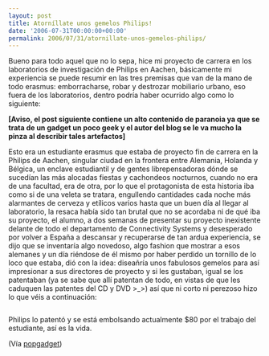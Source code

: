 ```yaml
---
layout: post
title: Atorníllate unos gemelos Philips!
date: '2006-07-31T00:00:00+00:00'
permalink: 2006/07/31/atornillate-unos-gemelos-philips/
---
```

Bueno para todo aquel que no lo sepa, hice mi proyecto de carrera en los laboratorios de investigación de Philips en Aachen, básicamente mi experiencia se puede resumir en las tres premisas que van de la mano de todo erasmus: emborracharse, robar y destrozar mobiliario urbano, eso fuera de los laboratorios, dentro podría haber ocurrido algo como lo siguiente:

<span style="font-weight:bold;">
[Aviso, el post siguiente contiene un alto contenido de paranoia ya que se trata de un gadget un poco geek y el autor del blog se le va mucho la pinza al describir tales artefactos]</span>

Esto era un estudiante erasmus que estaba de proyecto fin de carrera en la Philips de Aachen, singular ciudad en la frontera entre Alemania, Holanda y Bélgica, un enclave estudiantil y de gentes librepensadoras dónde se sucedían las más alocadas fiestas y cachondeos nocturnos, cuando no era de una facultad, era de otra, por lo que el protagonista de esta historia iba como si de una veleta se tratara, engullendo cantidades cada noche más alarmantes de cerveza y etílicos varios hasta que un buen día al llegar al laboratorio, la resaca había sido tan brutal que no se acordaba ni de qué iba su proyecto, el alumno, a dos semanas de presentar su proyecto inexistente delante de todo el departamento de Connectivity Systems y desesperado por volver a España a descansar y recuperarse de tan ardua experiencia, se dijo que se inventaría algo novedoso, algo fashion que mostrar a esos alemanes y un día riéndose de él mismo por haber perdido un tornillo de lo loco que estaba, dió con la idea: diseañría unos fabulosos gemelos para así impresionar a sus directores de proyecto y si les gustaban, igual se los patentaban (ya se sabe que allí patentan de todo, en vistas de que les caduquen las patentes del CD y DVD >_>) así que ni corto ni perezoso hizo lo que véis a continuación:

<a href="http://www.uncommongoods.com/item/item.jsp?itemId=13550"><img style="display:block; margin:0px auto 10px; text-align:center;cursor:pointer; cursor:hand;" src="http://photos1.blogger.com/blogger/6639/1972/320/phillipscufflinks.1.jpg" border="0" alt="" /></a>

Philips lo patentó y se está embolsando actualmente $80 por el trabajo del estudiante, así es la vida.

(Vía <a href="http://www.popgadget.net/2006/07/philips_head_sc_1.php">popgadget</a>)
